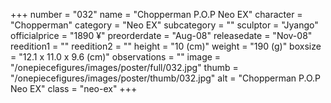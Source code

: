 +++
number = "032"
name = "Chopperman P.O.P Neo EX"
character = "Chopperman"
category = "Neo EX"
subcategory = ""
sculptor = "Jyango"
officialprice = "1890 ¥"
preorderdate = "Aug-08"
releasedate = "Nov-08"
reedition1 = ""
reedition2 = ""
height = "10 (cm)"
weight = "190 (g)"
boxsize = "12.1 x 11.0 x 9.6 (cm)"
observations = ""
image = "/onepiecefigures/images/poster/full/032.jpg"
thumb = "/onepiecefigures/images/poster/thumb/032.jpg"
alt = "Chopperman P.O.P Neo EX"
class = "neo-ex"
+++
